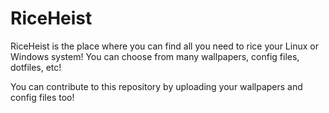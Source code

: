 # RiceHeist
RiceHeist is the place where you can find all you need to rice your Linux or Windows system! You can choose from many wallpapers, config files, dotfiles, etc!

You can contribute to this repository by uploading your wallpapers and config files too!

